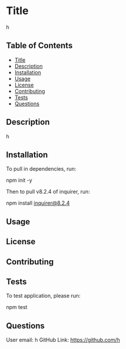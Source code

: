 <!-- Description, Table of Contents, Installation, Usage, License, Contributing, Tests, and Questions -->
  # Title
  h
  
  ## Table of Contents
  * [Title](#title)
  * [Description](#description)
  * [Installation](#installation)
  * [Usage](#usage)
  * [License](#license)
  * [Contributing](#contributing)
  * [Tests](#tests)
  * [Questions](#questions)
  
  ## Description
  h
  
  ## Installation 
  To pull in dependencies, run:
  
   npm init -y
  
  Then to pull v8.2.4 of inquirer, run:
  
  npm install inquirer@8.2.4
  
  ## Usage
  
  
  ## License
  
  
  ## Contributing
  
  
  ## Tests
  To test application, please run: 
  
  npm test
  
  ## Questions
  User email: h
  GitHub Link: https://github.com/h